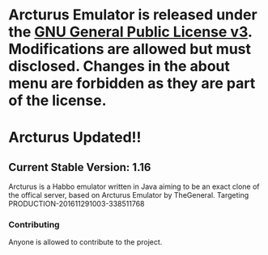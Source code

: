# **Arcturus Emulator is released under the [GNU General Public License v3](https://www.gnu.org/licenses/gpl-3.0.txt). Modifications are allowed but must disclosed. Changes in the about menu are forbidden as they are part of the license.** #

# Arcturus Updated!! #

## Current Stable Version: 1.16 ##
Arcturus is a Habbo emulator written in Java aiming to be an exact clone of the offical server, based on Arcturus Emulator by TheGeneral.
Targeting PRODUCTION-201611291003-338511768

### Contributing ###
Anyone is allowed to contribute to the project. 
